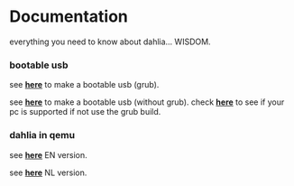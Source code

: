 # Documentation

everything you need to know about dahlia... WISDOM.

### bootable usb 

see **[here](https://github.com/dahlia-os/documentation/blob/master/how%20to%20make%20a%20bootable%20usb.md/)** to make a bootable usb (grub).

see **[here](https://github.com/dahlia-os/documentation/blob/master/run%20dahlia%20in%20qemu/live-usb-etcher.md)** to make a bootable usb (without grub). check **[here](https://github.com/dahlia-os/documentation/blob/master/supported%20hardware%20non%20grub.md)** to see if your pc is supported if not use the grub build.

### dahlia in qemu 

see **[here](https://github.com/HexaOneOfficial/documentation/blob/master/run%20dahlia%20in%20qemu/EN.md)** EN version.

see **[here](https://github.com/HexaOneOfficial/documentation/blob/master/run%20dahlia%20in%20qemu/NL.md)** NL version.

